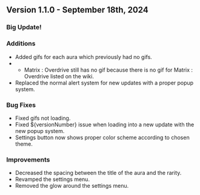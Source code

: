## Version 1.1.0 - September 18th, 2024
### Big Update!

### Additions
- Added gifs for each aura which previously had no gifs.
- - Matrix : Overdrive still has no gif because there is no gif for Matrix : Overdrive listed on the wiki.
- Replaced the normal alert system for new updates with a proper popup system.

### Bug Fixes
- Fixed gifs not loading.
- Fixed ${versionNumber} issue when loading into a new update with the new popup system.
- Settings button now shows proper color scheme according to chosen theme.

### Improvements
- Decreased the spacing between the title of the aura and the rarity.
- Revamped the settings menu.
- Removed the glow around the settings menu.
